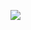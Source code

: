 [![](https://cdn-icons-png.flaticon.com/512/6678/6678539.png)](https://blog-platform-kata-delta.vercel.app)
